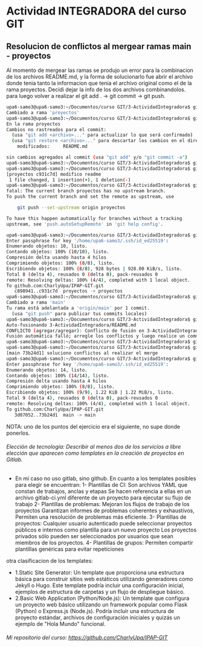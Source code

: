 # Actividad INTEGRADORA del curso GIT

## Resolucion de conflictos al mergear ramas main - proyectos
Al momento de mergear las ramas se produjo un error para la combinacion de los archivos README.md, y la forma de solucionarlo fue abrir el archivo donde tenia tanto la informacion que tenia el archivo original como el de la rama proyectos. Decidi dejar la info de los dos archivos combinandolos. para luego volver a realizar el git add . -> git commit -> git push.
```sh
upa6-samo3@upa6-samo3:~/Documentos/curso GIT/3-ActividadIntegradora$ git checkout proyectos
Cambiado a rama 'proyectos'
upa6-samo3@upa6-samo3:~/Documentos/curso GIT/3-ActividadIntegradora$ git status
En la rama proyectos
Cambios no rastreados para el commit:
  (usa "git add <archivo>..." para actualizar lo que será confirmado)
  (usa "git restore <archivo>..." para descartar los cambios en el directorio de trabajo)
	modificados:     README.md

sin cambios agregados al commit (usa "git add" y/o "git commit -a")
upa6-samo3@upa6-samo3:~/Documentos/curso GIT/3-ActividadIntegradora$ git add . 
upa6-samo3@upa6-samo3:~/Documentos/curso GIT/3-ActividadIntegradora$ git commit -m "modifico readme"
[proyectos c931c7d] modifico readme
 1 file changed, 1 insertion(+), 1 deletion(-)
upa6-samo3@upa6-samo3:~/Documentos/curso GIT/3-ActividadIntegradora$ git push
fatal: The current branch proyectos has no upstream branch.
To push the current branch and set the remote as upstream, use

    git push --set-upstream origin proyectos

To have this happen automatically for branches without a tracking
upstream, see 'push.autoSetupRemote' in 'git help config'.

upa6-samo3@upa6-samo3:~/Documentos/curso GIT/3-ActividadIntegradora$ git push origin proyectos
Enter passphrase for key '/home/upa6-samo3/.ssh/id_ed25519': 
Enumerando objetos: 10, listo.
Contando objetos: 100% (10/10), listo.
Compresión delta usando hasta 4 hilos
Comprimiendo objetos: 100% (8/8), listo.
Escribiendo objetos: 100% (8/8), 928 bytes | 928.00 KiB/s, listo.
Total 8 (delta 4), reusados 0 (delta 0), pack-reusados 0
remote: Resolving deltas: 100% (4/4), completed with 1 local object.
To github.com:CharlyUpa/IPAP-GIT.git
   c898941..c931c7d  proyectos -> proyectos
upa6-samo3@upa6-samo3:~/Documentos/curso GIT/3-ActividadIntegradora$ git checkout main
Cambiado a rama 'main'
Tu rama está adelantada a 'origin/main' por 1 commit.
  (usa "git push" para publicar tus commits locales)
upa6-samo3@upa6-samo3:~/Documentos/curso GIT/3-ActividadIntegradora$ git merge proyectos
Auto-fusionando 3-ActividadIntegradora/README.md
CONFLICTO (agregar/agregar): Conflicto de fusión en 3-ActividadIntegradora/README.md
Fusión automática falló; arregle los conflictos y luego realice un commit con el resultado.
upa6-samo3@upa6-samo3:~/Documentos/curso GIT/3-ActividadIntegradora$ git add .
upa6-samo3@upa6-samo3:~/Documentos/curso GIT/3-ActividadIntegradora$ git commit -m "soluciono conflictos al realizar el merge"
[main 73b24d1] soluciono conflictos al realizar el merge
upa6-samo3@upa6-samo3:~/Documentos/curso GIT/3-ActividadIntegradora$ git push origin main
Enter passphrase for key '/home/upa6-samo3/.ssh/id_ed25519': 
Enumerando objetos: 14, listo.
Contando objetos: 100% (14/14), listo.
Compresión delta usando hasta 4 hilos
Comprimiendo objetos: 100% (8/8), listo.
Escribiendo objetos: 100% (9/9), 1.22 KiB | 1.22 MiB/s, listo.
Total 9 (delta 4), reusados 0 (delta 0), pack-reusados 0
remote: Resolving deltas: 100% (4/4), completed with 1 local object.
To github.com:CharlyUpa/IPAP-GIT.git
   3d07052..73b24d1  main -> main

```
NOTA: uno de los puntos del ejercicio era el siguiente, no supe donde ponerlos. 
###### Elección de tecnología: Describir al menos dos de los servicios a libre elección que aparecen como templates en la creación de proyectos en Gitlab.
- En mi caso no uso gitlab, sino github. En cuanto a los templates posibles para elegir se encuentran: 
  1- Plantillas de CI: Son archivos YAML que constan de trabajos, anclas y etapas
Se hacen referencia a ellas en un archivo gitlab-ci.yml diferente de un proyecto para ejecutar su flujo de trabajo
  2- Plantillas de problemas: Mejoran los flujos de trabajo de los proyectos
Garantizan informes de problemas coherentes y exhaustivos, Permiten una resolución de problemas más eficiente.
  3- Plantillas de proyectos: Cualquier usuario autenticado puede seleccionar proyectos públicos e internos como plantilla para un nuevo proyecto Los proyectos privados sólo pueden ser seleccionados por usuarios que sean miembros de los proyectos.
  4- Plantillas de grupos: Permiten compartir plantillas genéricas para evitar repeticiones

otra clasificacion de los templates:
 - 1.Static Site Generator: Un template que proporciona una estructura básica para construir sitios web estáticos utilizando generadores como Jekyll o Hugo. Este template podría incluir una configuración inicial, ejemplos de estructura de carpetas y un flujo de despliegue básico.
 - 2.Basic Web Application (Python/Node.js): Un template que configura un proyecto web básico utilizando un framework popular como Flask (Python) o Express.js (Node.js). Podría incluir una estructura de proyecto estándar, archivos de configuración iniciales y quizás un ejemplo de "Hola Mundo" funcional.

###### Mi repositorio del curso: https://github.com/CharlyUpa/IPAP-GIT
